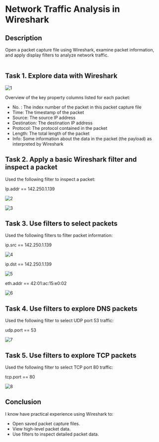 <h1>Network Traffic Analysis in Wireshark</h1>

<h2>Description</h2>
Open a packet capture file using Wireshark, examine packet information, and apply display filters to analyze network traffic.
<br />
<br />
<h2>Task 1. Explore data with Wireshark</h2>

![1](https://github.com/wilsonmantilla/Wireshark-Traffic-Analysis/assets/159208489/da8df7d7-5ec3-42a6-890e-868fd1285464)

Overview of the key property columns listed for each packet:
- No. : The index number of the packet in this packet capture file
- Time: The timestamp of the packet
- Source: The source IP address
- Destination: The destination IP address
- Protocol: The protocol contained in the packet
- Length: The total length of the packet
- Info: Some information about the data in the packet (the payload) as interpreted by Wireshark

<h2>Task 2. Apply a basic Wireshark filter and inspect a packet</h2>

Used the following filter to inspect a packet:

Ip.addr == 142.250.1.139

![2](https://github.com/wilsonmantilla/Wireshark-Traffic-Analysis/assets/159208489/e78faf9a-b82d-4bac-a7c4-1adaed6cbeb0)


![3](https://github.com/wilsonmantilla/Wireshark-Traffic-Analysis/assets/159208489/42137e21-7265-4e4e-ae99-bec5994c6dca)

<h2>Task 3. Use filters to select packets</h2>

Used the following filters to filter packet information:

ip.src == 142.250.1.139

![4](https://github.com/wilsonmantilla/Wireshark-Traffic-Analysis/assets/159208489/f2a594f0-c323-4ca0-b2a5-bd35fae5b36a)

ip.dst == 142.250.1.139

![5](https://github.com/wilsonmantilla/Wireshark-Traffic-Analysis/assets/159208489/88ea8a72-2ed3-4b3f-8cab-0ddbc205b3cd)

eth.addr == 42:01:ac:15:e0:02

![6](https://github.com/wilsonmantilla/Wireshark-Traffic-Analysis/assets/159208489/d21f1327-a71b-4336-ad8c-7bc549788950)

<h2>Task 4. Use filters to explore DNS packets</h2>

Used the following filter to select UDP port 53 traffic:

udp.port == 53

![7](https://github.com/wilsonmantilla/Wireshark-Traffic-Analysis/assets/159208489/0be76c9a-58f9-42df-9f3d-d4a0b4442d0f)

<h2>Task 5. Use filters to explore TCP packets</h2>

Used the following filter to select TCP port 80 traffic:

tcp.port == 80

![8](https://github.com/wilsonmantilla/Wireshark-Traffic-Analysis/assets/159208489/08457741-0db2-43bc-8884-a617fff9c8c4)

<h2>Conclusion</h2>

I know have practical experience using Wireshark to:

- Open saved packet capture files.
- View high-level packet data.
- Use filters to inspect detailed packet data.





